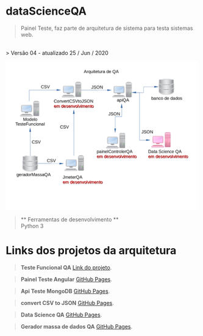 # dataScienceQA

> Painel Teste, faz parte de arquitetura de sistema para testa sistemas web.</br>
</br>
> Versão 04 - atualizado 25 / Jun / 2020

![Semantic description of image](./diagrama.png)</p>

> ** Ferramentas de desenvolvimento ** </br>
> Python 3

# Links dos projetos da arquitetura
> __Teste Funcional QA__
> [Link do projeto](https://github.com/marcosregato/funcionalQA).</br>

> __Painel Teste Angular__
> [GitHub Pages](https://github.com/marcosregato/painelTesteAngular).</br>

> __Api Teste MongoDB__
> [GitHub Pages](https://github.com/marcosregato/apiTesteMongoDB).</br>

> __convert CSV to JSON__
> [GitHub Pages](https://github.com/marcosregato/convertCSVtoJSON).</br>

> __Data Science QA__
> [GitHub Pages](https://github.com/marcosregato/dataScienceQA).</br>

> __Gerador massa de dados QA__
> [GitHub Pages](https://github.com/marcosregato/geradorMassaQA).</br>
